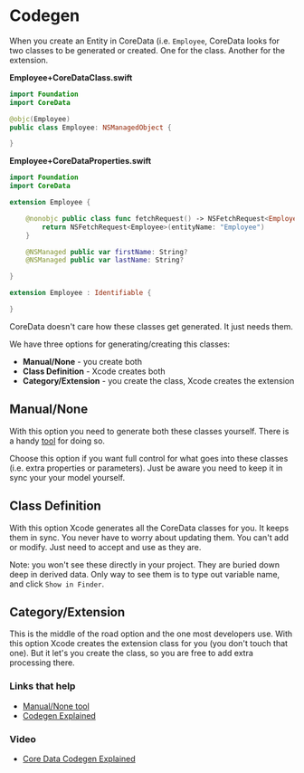 # Codegen

When you create an Entity in CoreData (i.e. `Employee`, CoreData looks for two classes to be generated or created. One for the class. Another for the extension.

**Employee+CoreDataClass.swift**

```swift
import Foundation
import CoreData

@objc(Employee)
public class Employee: NSManagedObject {

}
```

**Employee+CoreDataProperties.swift**

```swift
import Foundation
import CoreData

extension Employee {

    @nonobjc public class func fetchRequest() -> NSFetchRequest<Employee> {
        return NSFetchRequest<Employee>(entityName: "Employee")
    }

    @NSManaged public var firstName: String?
    @NSManaged public var lastName: String?

}

extension Employee : Identifiable {

}
```

CoreData doesn't care how these classes get generated. It just needs them.

We have three options for generating/creating this classes:

- **Manual/None** - you create both
- **Class Definition** - Xcode creates both
- **Category/Extension** - you create the class, Xcode creates the extension

## Manual/None

With this option you need to generate both these classes yourself. There is a handy [tool](https://developer.apple.com/library/archive/qa/qa1952/_index.html) for doing so.

Choose this option if you want full control for what goes into these classes (i.e. extra properties or parameters). Just be aware you need to keep it in sync your your model yourself.

## Class Definition

With this option Xcode generates all the CoreData classes for you. It keeps them in sync. You never have to worry about updating them. You can't add or modify. Just need to accept and use as they are.

Note: you won't see these directly in your project. They are buried down deep in derived data. Only way to see them is to type out variable name, and click `Show in Finder`.

## Category/Extension

This is the middle of the road option and the one most developers use. With this option Xcode creates the extension class for you (you don't touch that one). But it let's you create the class, so you are free to add extra processing there.



### Links that help

- [Manual/None tool](https://developer.apple.com/library/archive/qa/qa1952/_index.html)
- [Codegen Explained](https://medium.com/@kahseng.lee123/core-data-codegen-explained-462c30341041)

### Video

- [Core Data Codegen Explained](https://www.youtube.com/watch?v=zJmax9KCtd0)

